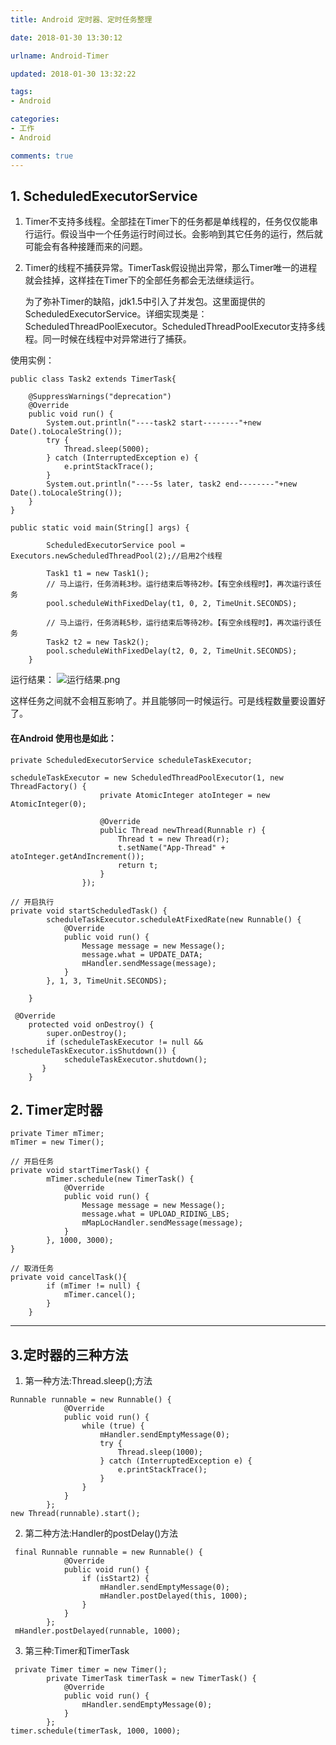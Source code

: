 ```yaml
---
title: Android 定时器、定时任务整理

date: 2018-01-30 13:30:12

urlname: Android-Timer

updated: 2018-01-30 13:32:22

tags:
- Android

categories: 
- 工作
- Android

comments: true
---
```


## 1. ScheduledExecutorService
1. Timer不支持多线程。全部挂在Timer下的任务都是单线程的，任务仅仅能串行运行。假设当中一个任务运行时间过长。会影响到其它任务的运行，然后就可能会有各种接踵而来的问题。

2. Timer的线程不捕获异常。TimerTask假设抛出异常，那么Timer唯一的进程就会挂掉，这样挂在Timer下的全部任务都会无法继续运行。

    为了弥补Timer的缺陷，jdk1.5中引入了并发包。这里面提供的ScheduledExecutorService。详细实现类是：ScheduledThreadPoolExecutor。ScheduledThreadPoolExecutor支持多线程。同一时候在线程中对异常进行了捕获。

  使用实例：

```
public class Task2 extends TimerTask{

	@SuppressWarnings("deprecation")
	@Override
	public void run() {
		System.out.println("----task2 start--------"+new Date().toLocaleString());
		try {
			Thread.sleep(5000);
		} catch (InterruptedException e) {
			e.printStackTrace();
		}
		System.out.println("----5s later, task2 end--------"+new Date().toLocaleString());
	}
}

public static void main(String[] args) {

		ScheduledExecutorService pool = Executors.newScheduledThreadPool(2);//启用2个线程
		
		Task1 t1 = new Task1();
		// 马上运行，任务消耗3秒。运行结束后等待2秒。【有空余线程时】，再次运行该任务
		pool.scheduleWithFixedDelay(t1, 0, 2, TimeUnit.SECONDS);
		
		// 马上运行，任务消耗5秒，运行结束后等待2秒。【有空余线程时】，再次运行该任务
		Task2 t2 = new Task2();
		pool.scheduleWithFixedDelay(t2, 0, 2, TimeUnit.SECONDS);
	}
```

运行结果：
![运行结果.png](http://upload-images.jianshu.io/upload_images/1552105-89b0568020832ccd.png?imageMogr2/auto-orient/strip%7CimageView2/2/w/1240)

这样任务之间就不会相互影响了。并且能够同一时候运行。可是线程数量要设置好了。

#### 在Android 使用也是如此：
```
private ScheduledExecutorService scheduleTaskExecutor;

scheduleTaskExecutor = new ScheduledThreadPoolExecutor(1, new ThreadFactory() {
                    private AtomicInteger atoInteger = new AtomicInteger(0);

                    @Override
                    public Thread newThread(Runnable r) {
                        Thread t = new Thread(r);
                        t.setName("App-Thread" + atoInteger.getAndIncrement());
                        return t;
                    }
                });

// 开启执行
private void startScheduledTask() {
        scheduleTaskExecutor.scheduleAtFixedRate(new Runnable() {
            @Override
            public void run() {
                Message message = new Message();
                message.what = UPDATE_DATA;
                mHandler.sendMessage(message);
            }
        }, 1, 3, TimeUnit.SECONDS);

    }

 @Override
    protected void onDestroy() {
        super.onDestroy();
        if (scheduleTaskExecutor != null && !scheduleTaskExecutor.isShutdown()) {
            scheduleTaskExecutor.shutdown();
       }
    }
```

## 2. Timer定时器
```
private Timer mTimer;
mTimer = new Timer();

// 开启任务
private void startTimerTask() {
        mTimer.schedule(new TimerTask() {
            @Override
            public void run() {
                Message message = new Message();
                message.what = UPLOAD_RIDING_LBS;
                mMapLocHandler.sendMessage(message);
            }
        }, 1000, 3000);
}

// 取消任务
private void cancelTask(){
        if (mTimer != null) {
            mTimer.cancel();
        }
    }
```

------
## 3.定时器的三种方法
1. 第一种方法:Thread.sleep();方法

```
Runnable runnable = new Runnable() {
            @Override
            public void run() {
                while (true) {
                    mHandler.sendEmptyMessage(0);
                    try {
                        Thread.sleep(1000);
                    } catch (InterruptedException e) {
                        e.printStackTrace();
                    }
                }
            }
        };
new Thread(runnable).start();
```

2. 第二种方法:Handler的postDelay()方法

```
 final Runnable runnable = new Runnable() {
            @Override
            public void run() {
                if (isStart2) {
                    mHandler.sendEmptyMessage(0);
                    mHandler.postDelayed(this, 1000);
                }
            }
        };
 mHandler.postDelayed(runnable, 1000);
```

3. 第三种:Timer和TimerTask

```
 private Timer timer = new Timer();
        private TimerTask timerTask = new TimerTask() {
            @Override
            public void run() {
                mHandler.sendEmptyMessage(0);
            }
        };
timer.schedule(timerTask, 1000, 1000);
```


